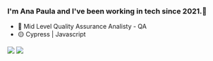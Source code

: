 ### I'm Ana Paula and I've been working in tech since 2021.👋

- 🧐 Mid Level Quality Assurance Analisty - QA
- 🟡 Cypress | Javascript 

 <div> 
     
  <a href = "mailto:anapaula.lange@gmail.com"><img src="https://img.shields.io/badge/-Gmail-%23333?style=for-the-badge&logo=gmail&logoColor=white" target="_blank"></a>
  <a href="https://www.linkedin.com/in/anapaula-langegomes" target="_blank"><img src="https://img.shields.io/badge/-LinkedIn-%230077B5?style=for-the-badge&logo=linkedin&logoColor=white" target="_blank"></a> 
    
   
</div>
